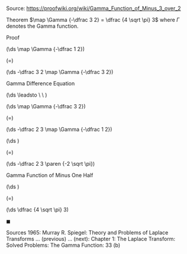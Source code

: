 # 

Source: https://proofwiki.org/wiki/Gamma_Function_of_Minus_3_over_2

Theorem
$\map \Gamma {-\dfrac 3 2} = \dfrac {4 \sqrt \pi} 3$
where $\Gamma$ denotes the Gamma function.


Proof













\(\ds \map \Gamma {-\dfrac 1 2}\)

\(=\)







\(\ds -\dfrac 3 2 \map \Gamma {-\dfrac 3 2}\)





Gamma Difference Equation








\(\ds \leadsto \ \ \)





\(\ds \map \Gamma {-\dfrac 3 2}\)

\(=\)







\(\ds -\dfrac 2 3 \map \Gamma {-\dfrac 1 2}\)




















\(\ds \)

\(=\)







\(\ds -\dfrac 2 3 \paren {-2 \sqrt \pi}\)





Gamma Function of Minus One Half














\(\ds \)

\(=\)







\(\ds \dfrac {4 \sqrt \pi} 3\)









$\blacksquare$


Sources
1965: Murray R. Spiegel: Theory and Problems of Laplace Transforms ... (previous) ... (next): Chapter $1$: The Laplace Transform: Solved Problems: The Gamma Function: $33 \ \text{(b)}$




